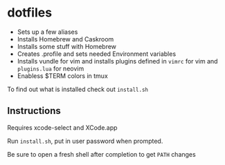 # dotfiles

- Sets up a few aliases
- Installs Homebrew and Caskroom
- Installs some stuff with Homebrew
- Creates .profile and sets needed Environment variables
- Installs vundle for vim and installs plugins defined in `vimrc` for vim and `plugins.lua` for neovim
- Enabless $TERM colors in tmux

To find out what is installed check out `install.sh`

## Instructions

Requires xcode-select and XCode.app

Run `install.sh`, put in user password when prompted.

Be sure to open a fresh shell after completion to get `PATH` changes
